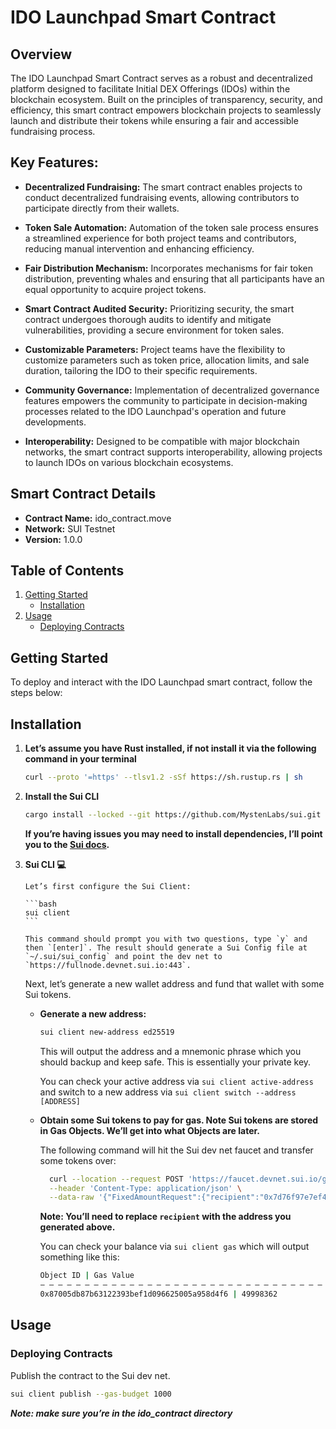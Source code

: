 # **IDO Launchpad Smart Contract**

## **Overview**

The IDO Launchpad Smart Contract serves as a robust and decentralized platform designed to facilitate Initial DEX Offerings (IDOs) within the blockchain ecosystem. Built on the principles of transparency, security, and efficiency, this smart contract empowers blockchain projects to seamlessly launch and distribute their tokens while ensuring a fair and accessible fundraising process.

## Key Features:

- **Decentralized Fundraising:** The smart contract enables projects to conduct decentralized fundraising events, allowing contributors to participate directly from their wallets.

- **Token Sale Automation:** Automation of the token sale process ensures a streamlined experience for both project teams and contributors, reducing manual intervention and enhancing efficiency.

- **Fair Distribution Mechanism:** Incorporates mechanisms for fair token distribution, preventing whales and ensuring that all participants have an equal opportunity to acquire project tokens.

- **Smart Contract Audited Security:** Prioritizing security, the smart contract undergoes thorough audits to identify and mitigate vulnerabilities, providing a secure environment for token sales.
- **Customizable Parameters:** Project teams have the flexibility to customize parameters such as token price, allocation limits, and sale duration, tailoring the IDO to their specific requirements.

- **Community Governance:** Implementation of decentralized governance features empowers the community to participate in decision-making processes related to the IDO Launchpad's operation and future developments.

- **Interoperability:** Designed to be compatible with major blockchain networks, the smart contract supports interoperability, allowing projects to launch IDOs on various blockchain ecosystems.

## Smart Contract Details

- **Contract Name:** ido_contract.move
- **Network:** SUI Testnet
- **Version:** 1.0.0

## Table of Contents

1. [Getting Started](#getting-started)
   - [Installation](#installation)
2. [Usage](#usage)
   - [Deploying Contracts](#deploying-contracts)

## **Getting Started**

To deploy and interact with the IDO Launchpad smart contract, follow the steps below:

## **Installation**

1.  **Let’s assume you have Rust installed, if not install it via the following command in your terminal**

    ```bash
    curl --proto '=https' --tlsv1.2 -sSf https://sh.rustup.rs | sh
    ```

2.  **Install the Sui CLI**

    ```bash
    cargo install --locked --git https://github.com/MystenLabs/sui.git --branch devnet sui sui-node
    ```

    **If you’re having issues you may need to install dependencies, I’ll point you to the [Sui docs](https://docs.sui.io/build/install).**

3.  **Sui CLI 💻**

        Let’s first configure the Sui Client:

        ```bash
        sui client
        ```

        This command should prompt you with two questions, type `y` and then `[enter]`. The result should generate a Sui Config file at `~/.sui/sui_config` and point the dev net to `https://fullnode.devnet.sui.io:443`.

    Next, let’s generate a new wallet address and fund that wallet with some Sui tokens.

    - **Generate a new address:**

      ```bash
      sui client new-address ed25519
      ```

      This will output the address and a mnemonic phrase which you should backup and keep safe. This is essentially your private key.

      You can check your active address via `sui client active-address` and switch to a new address via `sui client switch --address [ADDRESS]`

    - **Obtain some Sui tokens to pay for gas. Note Sui tokens are stored in Gas Objects. We’ll get into what Objects are later.**

      The following command will hit the Sui dev net faucet and transfer some tokens over:

      ```bash
        curl --location --request POST 'https://faucet.devnet.sui.io/gas' \
        --header 'Content-Type: application/json' \
        --data-raw '{"FixedAmountRequest":{"recipient":"0x7d76f97e7ef402d769c14d37d50bd0ff5387054e"}}
      ```

      **Note: You’ll need to replace `recipient` with the address you generated above.**

      You can check your balance via `sui client gas` which will output something like this:

      ```bash
      Object ID | Gas Value
      — — — — — — — — — — — — — — — — — — — — — — — — — — — — — — — — — —
      0x87005db87b63122393bef1d096625005a958d4f6 | 49998362
      ```

## **Usage**

### **Deploying Contracts**

Publish the contract to the Sui dev net.

```bash
sui client publish --gas-budget 1000
```

_**Note: make sure you’re in the ido_contract directory**_
